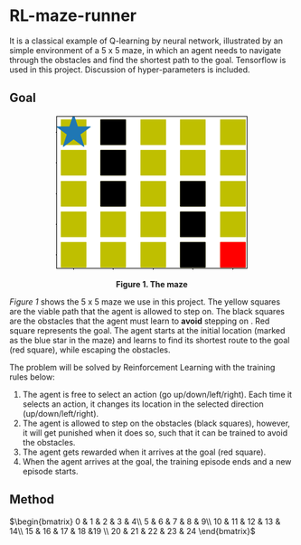 # RL-maze-runner
It is a classical example of Q-learning by neural network, illustrated by an simple environment of a 5 x 5 maze, in which an agent needs to navigate through the obstacles and find the shortest path to the goal. Tensorflow is used in this project. Discussion of hyper-parameters is included.

## Goal
<p align = "center"> <img src="Maze_map.PNG"> </p>
<p align = "center"> <b> Figure 1. The maze </b> </p>

_Figure 1_ shows the 5 x 5 maze we use in this project. The yellow squares are the viable path that the agent is allowed to step on. The black squares are the obstacles that the agent must learn to **avoid** stepping on . Red square represents the goal. The agent starts at the initial location (marked as the blue star in the maze) and learns to find its shortest route to the goal (red square), while escaping the obstacles.

The problem will be solved by Reinforcement Learning with the training rules below:

1. The agent is free to select an action (go up/down/left/right). Each time it selects an action, it changes its location in the selected direction (up/down/left/right).
2. The agent is allowed to step on the obstacles (black squares), however, it will get punished when it does so,  such that it can be trained to avoid the obstacles.
3. The agent gets rewarded when it arrives at the goal (red square).
4. When the agent arrives at the goal, the training episode ends and a new episode starts.


## Method
$\begin{bmatrix}
0 & 1 & 2 & 3 & 4\\
5 & 6 & 7 & 8 & 9\\
10 & 11 & 12 & 13 & 14\\
15 & 16 & 17 & 18 &19 \\
20 & 21 & 22 & 23 & 24
\end{bmatrix}$
